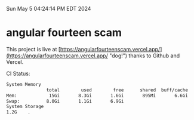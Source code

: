Sun May  5 04:24:14 PM EDT 2024

# angular fourteen scam


This project is live at [https://angularfourteenscam.vercel.app/](https://angularfourteenscam.vercel.app/ "dog!") thanks to Github and Vercel.

CI Status: 

```bash
System Memory
               total        used        free      shared  buff/cache   available
Mem:            15Gi       8.3Gi       1.6Gi       895Mi       6.6Gi       7.0Gi
Swap:          8.0Gi       1.1Gi       6.9Gi
System Storage
1.2G	.
